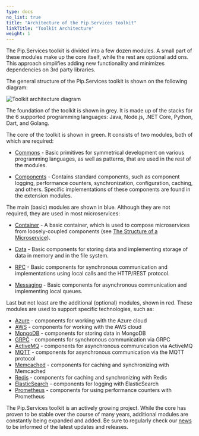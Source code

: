 ```yaml
---
type: docs
no_list: true
title: "Architecture of the Pip.Services toolkit"
linkTitle: "Toolkit Architecture"
weight: 1
---
```


The Pip.Services toolkit is divided into a few dozen modules. A small part of these modules make up the core itself, while the rest are optional add ons. This approach simplifies adding new functionality and minimizes dependencies on 3rd party libraries.


The general structure of the Pip.Services toolkit is shown on the following diagram:

![Toolkit architecture diagram](/images/getting_started/toolkit_architecture/toolkit_diagram.png)

The foundation of the toolkit is shown in grey. It is made up of the stacks for the 6 supported programming languages: Java, Node.js, .NET Core, Python, Dart, and Golang.

The core of the toolkit is shown in green. It consists of two modules, both of which are required:

- [Commons](../../commons) - Basic primitives for symmetrical development on various programming languages, as well as patterns, that are used in the rest of the modules.

- [Components](../../components) - Contains standard components, such as component logging, performance counters, synchronization, configuration, caching, and others. Specific implementations of these components are found in the extension modules.

The main (basic) modules are shown in blue. Although they are not required, they are used in most microservices:

- [Container](../../container) - A basic container, which is used to compose microservices from loosely-coupled components (see [The Structure of a Microservice](TODO/add/link)).

- [Data](../../data) - Basic components for storing data and implementing storage of data in memory and in the file system.

- [RPC](../../rpc) - Basic components for synchronous communication and implementations using local calls and the HTTP/REST protocol.

- [Messaging](../../messaging) - Basic components for asynchronous communication and implementing local queues.

Last but not least are the additional (optional) modules, shown in red. These modules are used to support specific technologies, such as:

- [Azure](../../azure) - components for working with the Azure cloud
- [AWS](../../aws) - components for working with the AWS cloud
- [MongoDB](../../mongodb) - components for storing data in MongoDB
- [GRPC](../../grpc) - components for synchronous communication via GRPC
- [ActiveMQ](../../activemq) - components for asynchronous communication via ActiveMQ
- [MQTT](../../mqtt) - components for asynchronous communication via the MQTT protocol
- [Memcached](../../memcached) - components for caching and synchronizing with Memcached
- [Redis](../../redis) - components for caching and synchronizing with Redis
- [ElasticSearch](../../elasticsearch) - components for logging with ElasticSearch
- [Prometheus](../../prometheus) - components for using performance counters with Prometheus

The Pip.Services toolkit is an actively growing project. While the core has proven to be stable over the course of many years, additional modules are constantly being expanded and added. Be sure to regularly check our [news](https://www.pipservices.org/news) to be informed of the latest updates and releases.

